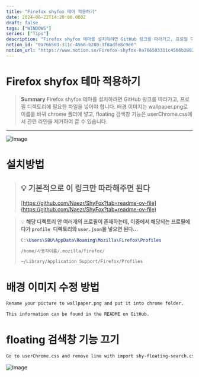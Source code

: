 ```yaml
---
title: "Firefox shyfox 테마 적용하기"
date: 2024-06-22T14:20:00.000Z
draft: false
tags: ["WINDOWS"]
series: ["Tips"]
description: "Firefox shyfox 테마를 설치하려면 GitHub 링크를 따라가고, 프로필 디렉토리에 필요한 파일을 넣어야 합니다. 배경 이미지는 wallpaper.png로 이름을 바꿔 chrome 폴더에 넣고, floating 검색창 기능은 userChrome.css에서 관련 라인을 제거하여 끌 수 있습니다."
notion_id: "0a766503-311c-4566-b280-3f8adfe8c9e0"
notion_url: "https://www.notion.so/Firefox-shyfox-0a766503311c4566b2803f8adfe8c9e0"
---
```


# Firefox shyfox 테마 적용하기

> **Summary**
> Firefox shyfox 테마를 설치하려면 GitHub 링크를 따라가고, 프로필 디렉토리에 필요한 파일을 넣어야 합니다. 배경 이미지는 wallpaper.png로 이름을 바꿔 chrome 폴더에 넣고, floating 검색창 기능은 userChrome.css에서 관련 라인을 제거하여 끌 수 있습니다.

---

![Image](https://prod-files-secure.s3.us-west-2.amazonaws.com/09ccd4d5-876c-4bba-bbdf-cc77a0a11257/343016b8-482e-4e8f-966e-d76f9774b3b0/Untitled.png?X-Amz-Algorithm=AWS4-HMAC-SHA256&X-Amz-Content-Sha256=UNSIGNED-PAYLOAD&X-Amz-Credential=ASIAZI2LB466ZONWDLHN%2F20250724%2Fus-west-2%2Fs3%2Faws4_request&X-Amz-Date=20250724T101827Z&X-Amz-Expires=3600&X-Amz-Security-Token=IQoJb3JpZ2luX2VjEAIaCXVzLXdlc3QtMiJIMEYCIQDfGMVr3IK6mOsH%2B6MBjmVgRQBvyW31GaAx0k0Pf5TGLAIhAIY0jq9zMt6alp0%2B5U3WiiGLLmnIqp5GLZqd7odFX2RaKv8DCCsQABoMNjM3NDIzMTgzODA1IgxItN1THheoJGMFM60q3AO66FiPLIBtJSqmDOnnvFFupMjaFtuykMCsvnsG0vnU1UimnG%2F9lh%2F1p2wmBddStgcRPrZ2eTE2%2FEb7O7dquKwXifDy8e%2Blw%2FO3jZpucO%2BBMCTwsEV8cruo4pzF%2B0MKvk5mTnLbqOxGB9dVVEPozqoNdHQKh2wnDvVmRFKJnM5iEnrdxc5pH36mPhEY5k9IoKxd0vXxVwXEXjNa0i1zc8lffFwFYqUcsV9gZhDzsi7y1dSNaA9fv2YSSRSfDaIR46I7cpFNvFODMIyCtRQrz%2BuoKA48rliVmiGgz0Nwd4vQQFMOq%2FQFNfm1hocI1PaIJEKi6ESoOtRHTgFCMkP1Zpn2Vjgs7jD5M6faFncjTK3TB8B5RiveDFagFFiGI%2Bkt5rFCOtqWpT%2F7eHH%2F%2FbiBuxYMmiqbvEoDpl8GxpiAb3r%2Bls4tMIGD%2F1qSn4aGM62yC%2B7Qfg%2BCy10BchYyvPAsZkaaWXBy40ZAmABq%2FWiGLIv5lXIyyvMwOSAUiv%2Bha%2FVAysbF0%2Bp%2BdBFo6VkioYrDFhg49DirY%2B5nKJePVI8p3iu3SRK96HbdilW5q6%2BXlYyDwAB%2FcCo4HHNI8RYEU5CZvR2MeYjVvWhltxHM%2BIbP0TmFKXBiqjoqXaRmYkboyDDj9ofEBjqkATD2G8TvvBwgTr2Un7tW%2Fr0ePlovsFX8gewLPSHnZhx%2BqwY%2BaiACoAUNwob%2BVUpohkuiyTQn%2F1PeIjpdE0U%2BOVJzXHcYS4dXFswOElEk7TTJCvtv3VrzNxSyKks98mQ4PiPkmNGGADSZvMrAUGCudj%2B91DQGvMlcbEZAOhYUvGiyl%2FA3pDMLLysFH7BR%2F7wEMdqfkUMF%2BmWDfujwRuFBhrluB0i4&X-Amz-Signature=4540f2c38961e3312a6020943d4b3438c3b48c66c410f4021811e4ea92124514&X-Amz-SignedHeaders=host&x-amz-checksum-mode=ENABLED&x-id=GetObject)

# 설치방법

> 💡 **기본적으로 이 링크만 따라해주면 된다**
> ---
>
> [https://github.com/Naezr/ShyFox?tab=readme-ov-file](https://github.com/Naezr/ShyFox?tab=readme-ov-file)
>
>

> 💡 **해당 디렉토리 안 여러개의 프로필이 존재하는데, 이중에서 해당되는 프로필에다가 `profile `디렉토리와 `user.json`을 넣으면 된다…**
> ```latex
> C:\Users\SBU\AppData\Roaming\Mozilla\Firefox\Profiles
> ```
>
> ```latex
> /home/사용자이름/.mozilla/firefox/
> ```
>
> ```latex
> ~/Library/Application Support/Firefox/Profiles
> ```
>
>

# 배경 이미지 수정 방법

```latex
Rename your picture to wallpaper.png and put it into chrome folder.

This information can be found in the README on GitHub.
```

# floating 검색창 기능 끄기

```latex
Go to userChrome.css and remove line with import shy-floating-search.css
```

![Image](https://prod-files-secure.s3.us-west-2.amazonaws.com/09ccd4d5-876c-4bba-bbdf-cc77a0a11257/8061d96a-d085-485b-9c72-e47509c24397/Untitled.png?X-Amz-Algorithm=AWS4-HMAC-SHA256&X-Amz-Content-Sha256=UNSIGNED-PAYLOAD&X-Amz-Credential=ASIAZI2LB466ZONWDLHN%2F20250724%2Fus-west-2%2Fs3%2Faws4_request&X-Amz-Date=20250724T101827Z&X-Amz-Expires=3600&X-Amz-Security-Token=IQoJb3JpZ2luX2VjEAIaCXVzLXdlc3QtMiJIMEYCIQDfGMVr3IK6mOsH%2B6MBjmVgRQBvyW31GaAx0k0Pf5TGLAIhAIY0jq9zMt6alp0%2B5U3WiiGLLmnIqp5GLZqd7odFX2RaKv8DCCsQABoMNjM3NDIzMTgzODA1IgxItN1THheoJGMFM60q3AO66FiPLIBtJSqmDOnnvFFupMjaFtuykMCsvnsG0vnU1UimnG%2F9lh%2F1p2wmBddStgcRPrZ2eTE2%2FEb7O7dquKwXifDy8e%2Blw%2FO3jZpucO%2BBMCTwsEV8cruo4pzF%2B0MKvk5mTnLbqOxGB9dVVEPozqoNdHQKh2wnDvVmRFKJnM5iEnrdxc5pH36mPhEY5k9IoKxd0vXxVwXEXjNa0i1zc8lffFwFYqUcsV9gZhDzsi7y1dSNaA9fv2YSSRSfDaIR46I7cpFNvFODMIyCtRQrz%2BuoKA48rliVmiGgz0Nwd4vQQFMOq%2FQFNfm1hocI1PaIJEKi6ESoOtRHTgFCMkP1Zpn2Vjgs7jD5M6faFncjTK3TB8B5RiveDFagFFiGI%2Bkt5rFCOtqWpT%2F7eHH%2F%2FbiBuxYMmiqbvEoDpl8GxpiAb3r%2Bls4tMIGD%2F1qSn4aGM62yC%2B7Qfg%2BCy10BchYyvPAsZkaaWXBy40ZAmABq%2FWiGLIv5lXIyyvMwOSAUiv%2Bha%2FVAysbF0%2Bp%2BdBFo6VkioYrDFhg49DirY%2B5nKJePVI8p3iu3SRK96HbdilW5q6%2BXlYyDwAB%2FcCo4HHNI8RYEU5CZvR2MeYjVvWhltxHM%2BIbP0TmFKXBiqjoqXaRmYkboyDDj9ofEBjqkATD2G8TvvBwgTr2Un7tW%2Fr0ePlovsFX8gewLPSHnZhx%2BqwY%2BaiACoAUNwob%2BVUpohkuiyTQn%2F1PeIjpdE0U%2BOVJzXHcYS4dXFswOElEk7TTJCvtv3VrzNxSyKks98mQ4PiPkmNGGADSZvMrAUGCudj%2B91DQGvMlcbEZAOhYUvGiyl%2FA3pDMLLysFH7BR%2F7wEMdqfkUMF%2BmWDfujwRuFBhrluB0i4&X-Amz-Signature=9ff811152029e0c25618953004b52c2666f8f5ed64cb48322b7ab8ab01b8586e&X-Amz-SignedHeaders=host&x-amz-checksum-mode=ENABLED&x-id=GetObject)

